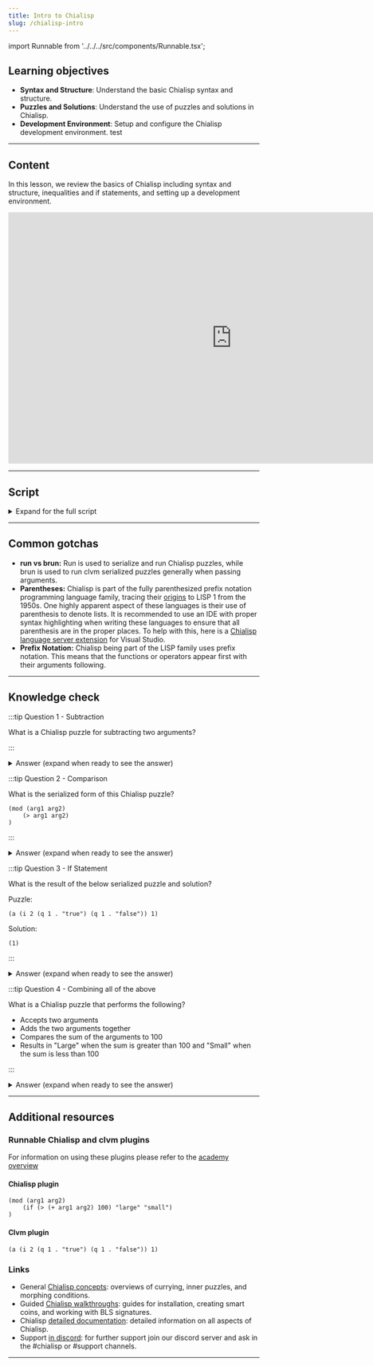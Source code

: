 ```yaml
---
title: Intro to Chialisp
slug: /chialisp-intro
---
```


import Runnable from '../../../src/components/Runnable.tsx';

## Learning objectives
- **Syntax and Structure**: Understand the basic Chialisp syntax and structure.
- **Puzzles and Solutions**: Understand the use of puzzles and solutions in Chialisp.
- **Development Environment**: Setup and configure the Chialisp development environment. test

---

## Content
In this lesson, we review the basics of Chialisp including syntax and structure, inequalities and if statements, and setting up a development environment.

<div class="videoWrapper">
<iframe width="896" height="504" src="https://www.youtube.com/embed/W9QK4PFIIpA" frameborder="0" allowfullscreen="allowfullscreen"></iframe>
</div>

---

## Script
<details>

<summary> Expand for the full script </summary>

00:00  
We're going to go over the very basics of Chialisp we'll talk about a few things the basic syntax and structure of a Chialisp program puzzles and solutions and set up a development environment to test it all out. 

00:20  
So let's get started, the first thing you'll want to do is make sure you have the correct version of python. If you type in python3-version make sure you have python 3.10. Next we're going to want to create a virtual environment so if you run the command python3 -m venv venv. 

00:40  
This is going to create a virtual environment that we can activate to do our development in and to activate it we're going to type in this command bin\activate and now you can see that we are in a virtual environment. 

01:00  
Next we're going to want to install the Chia Dev tools and you can do this by in running pip install Chia Dev tools and let it do its thing. So now let's just make sure we have the correct version by typing cdv --version and you can see we have version 1.1.4. 

01:20  
So now we have our development environment all set up let's go over some key lisp basics. This is the basic run command it takes a list with an operator followed by two operands. 

01:40  
In this example, we have the operands two and three and they'll be added together so we should get five. That's not very useful though so let's create a program that we can pass in some parameters and do the addition for us. All right in this example we have defined a module that receives two parameters arg1 arg2 and then runs the operation on those two parameters so when we run this we're going to get the compiled version of the program that we just wrote. 

02:00  
This is called the puzzle the arguments will be passed into the puzzle as a solution. So how do we run this code? Well our second command is brun so if we pass this compiled puzzle through the brun command and give it a solution such as 7 and 10. 

02:20  
It's going to use that solution as the parameters for the program so we should get 17. Now let's talk about inequalities and if statements. In this program I'm comparing two numbers 10 and 5, and seeing if the first is greater than the second. So in this case the result would be true and we receive a 1. 

02:40  
In the opposite case it would be false and we received an empty set so if statements are going to take this structure if followed by our comparison then the result if it's true followed by the result if it's false. So let's run this program, if 1 which is true return true, else return false.

03:00  
So we expect to see true. So let's create a puzzle using comparisons and if statements. So we're going to type run and define a module that takes two arguments arg1 arg2. So we're going to define an if statement and we want to know if we add the two arguments together if they're greater than 100. 

03:20  
So if greater than the addition of argument 1 and argument 2 is greater than 100 then we're going to return large if it's true and small if it's false.

03:40  
We'll close this and as you can see it's really easy to get lost in the parentheses so for future videos we'll be using a text editor which will make this a lot easier but if we run this we will receive the compiled version of our program and let's pass that puzzle into brun with our solution so run and 

04:00  
we'll add 70 and 100 which is guaranteed to be over 100 so we should receive the result large and that's it. That's the basics of Chialisp; we've talked about basic operators, inequalities if statements compiling our program into puzzles, and passing in a solution. 

04:20  
In future videos we'll talk about smart coins signatures and inner puzzles. Thanks for joining me and I'll catch you in the next video!

</details>

---

## Common gotchas

- **run vs brun:** Run is used to serialize and run Chialisp puzzles, while brun is used to run clvm serialized puzzles generally when passing arguments.  
- **Parentheses:** Chialisp is part of the fully parenthesized prefix notation programming language family, tracing their [origins](https://en.wikipedia.org/wiki/Lisp_(programming_language)) to LISP 1 from the 1950s. One highly apparent aspect of these languages is their use of parenthesis to denote lists. It is recommended to use an IDE with proper syntax highlighting when writing these languages to ensure that all parenthesis are in the proper places. To help with this, here is a [Chialisp language server extension](https://marketplace.visualstudio.com/items?itemName=ChiaNetwork.chialisp) for Visual Studio.  
- **Prefix Notation:** Chialisp being part of the LISP family uses prefix notation. This means that the functions or operators appear first with their arguments following.  

---

## Knowledge check

:::tip Question 1 - Subtraction

What is a Chialisp puzzle for subtracting two arguments?

:::

<details>

<summary> Answer (expand when ready to see the answer)  </summary>

```chialisp
(mod (arg1 arg2) 
    (- arg1 arg2)
)
``` 

</details>

:::tip Question 2 - Comparison

What is the serialized form of this Chialisp puzzle?

```chialisp
(mod (arg1 arg2) 
    (> arg1 arg2)
)
``` 

:::

<details>

<summary> Answer (expand when ready to see the answer)  </summary>

```chialisp
(> 2 5)  
``` 

</details>

:::tip Question 3 - If Statement

What is the result of the below serialized puzzle and solution?  

Puzzle:
```chialisp
(a (i 2 (q 1 . "true") (q 1 . "false")) 1)  
``` 
Solution:
```chialisp
(1) 
``` 

:::

<details>

<summary> Answer (expand when ready to see the answer) </summary>

`"true"`

</details>

:::tip Question 4 - Combining all of the above

What is a Chialisp puzzle that performs the following? 
- Accepts two arguments
- Adds the two arguments together
- Compares the sum of the arguments to 100
- Results in "Large" when the sum is greater than 100 and "Small" when the sum is less than 100

:::

<details>

<summary> Answer (expand when ready to see the answer) </summary>

```chialisp
(mod (arg1 arg2) 
    (if (> (+ arg1 arg2) 100) "large" "small")
) 
```

</details>

---

## Additional resources

### Runnable Chialisp and clvm plugins
For information on using these plugins please refer to the [academy overview](/academy-overview#runnable-chialisp-and-clvm-plugins)

#### Chialisp plugin

<Runnable flavor='chialisp' input='(10 99)'>

```chialisp
(mod (arg1 arg2) 
    (if (> (+ arg1 arg2) 100) "large" "small")
)
```

</Runnable>

#### Clvm plugin

<Runnable flavor='clvm' input='(1)'>

```chialisp
(a (i 2 (q 1 . "true") (q 1 . "false")) 1)
```

</Runnable>

### Links

- General [Chialisp concepts](https://docs.chia.net/guides/chialisp-concepts): overviews of currying, inner puzzles, and morphing conditions.
- Guided [Chialisp walkthroughs](https://docs.chia.net/guides/): guides for installation, creating smart coins, and working with BLS signatures.  
- Chialisp [detailed documentation](https://chialisp.com/): detailed information on all aspects of Chialisp.  
- Support [in discord](https://discord.gg/chia): for further support join our discord server and ask in the #chialisp or #support channels.  

--- 